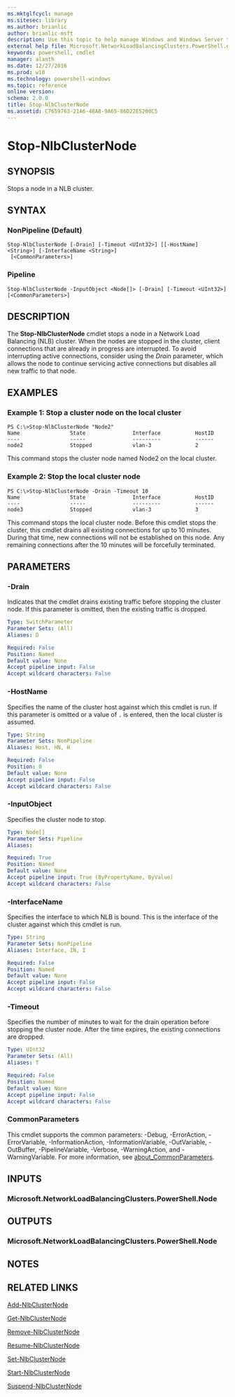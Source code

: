 ```yaml
---
ms.mktglfcycl: manage
ms.sitesec: library
ms.author: brianlic
author: brianlic-msft
description: Use this topic to help manage Windows and Windows Server technologies with Windows PowerShell.
external help file: Microsoft.NetworkLoadBalancingClusters.PowerShell.dll-Help.xml
keywords: powershell, cmdlet
manager: alanth
ms.date: 12/27/2016
ms.prod: w10
ms.technology: powershell-windows
ms.topic: reference
online version: 
schema: 2.0.0
title: Stop-NlbClusterNode
ms.assetid: C7659763-21A6-48A8-9A65-86D22E5200C5
---
```


# Stop-NlbClusterNode

## SYNOPSIS
Stops a node in a NLB cluster.

## SYNTAX

### NonPipeline (Default)
```
Stop-NlbClusterNode [-Drain] [-Timeout <UInt32>] [[-HostName] <String>] [-InterfaceName <String>]
 [<CommonParameters>]
```

### Pipeline
```
Stop-NlbClusterNode -InputObject <Node[]> [-Drain] [-Timeout <UInt32>] [<CommonParameters>]
```

## DESCRIPTION
The **Stop-NlbClusterNode** cmdlet stops a node in a Network Load Balancing (NLB) cluster.
When the nodes are stopped in the cluster, client connections that are already in progress are interrupted.
To avoid interrupting active connections, consider using the *Drain* parameter, which allows the node to continue servicing active connections but disables all new traffic to that node.

## EXAMPLES

### Example 1: Stop a cluster node on the local cluster
```
PS C:\>Stop-NlbClusterNode "Node2"
Name                State               Interface           HostID 
----                -----               ---------           ------ 
node2               Stopped             vlan-3              2
```

This command stops the cluster node named Node2 on the local cluster.

### Example 2: Stop the local cluster node
```
PS C:\>Stop-NlbClusterNode -Drain -Timeout 10
Name                State               Interface           HostID 
----                -----               ---------           ------ 
node3               Stopped             vlan-3              3
```

This command stops the local cluster node.
Before this cmdlet stops the cluster, this cmdlet drains all existing connections for up to 10 minutes.
During that time, new connections will not be established on this node.
Any remaining connections after the 10 minutes will be forcefully terminated.

## PARAMETERS

### -Drain
Indicates that the cmdlet drains existing traffic before stopping the cluster node.
If this parameter is omitted, then the existing traffic is dropped.

```yaml
Type: SwitchParameter
Parameter Sets: (All)
Aliases: D

Required: False
Position: Named
Default value: None
Accept pipeline input: False
Accept wildcard characters: False
```

### -HostName
Specifies the name of the cluster host against which this cmdlet is run.
If this parameter is omitted or a value of `.` is entered, then the local cluster is assumed.

```yaml
Type: String
Parameter Sets: NonPipeline
Aliases: Host, HN, H

Required: False
Position: 0
Default value: None
Accept pipeline input: False
Accept wildcard characters: False
```

### -InputObject
Specifies the cluster node to stop.

```yaml
Type: Node[]
Parameter Sets: Pipeline
Aliases: 

Required: True
Position: Named
Default value: None
Accept pipeline input: True (ByPropertyName, ByValue)
Accept wildcard characters: False
```

### -InterfaceName
Specifies the interface to which NLB is bound.
This is the interface of the cluster against which this cmdlet is run.

```yaml
Type: String
Parameter Sets: NonPipeline
Aliases: Interface, IN, I

Required: False
Position: Named
Default value: None
Accept pipeline input: False
Accept wildcard characters: False
```

### -Timeout
Specifies the number of minutes to wait for the drain operation before stopping the cluster node.
After the time expires, the existing connections are dropped.

```yaml
Type: UInt32
Parameter Sets: (All)
Aliases: T

Required: False
Position: Named
Default value: None
Accept pipeline input: False
Accept wildcard characters: False
```

### CommonParameters
This cmdlet supports the common parameters: -Debug, -ErrorAction, -ErrorVariable, -InformationAction, -InformationVariable, -OutVariable, -OutBuffer, -PipelineVariable, -Verbose, -WarningAction, and -WarningVariable. For more information, see [about_CommonParameters](http://go.microsoft.com/fwlink/?LinkID=113216).

## INPUTS

### Microsoft.NetworkLoadBalancingClusters.PowerShell.Node

## OUTPUTS

### Microsoft.NetworkLoadBalancingClusters.PowerShell.Node

## NOTES

## RELATED LINKS

[Add-NlbClusterNode](./Add-NlbClusterNode.md)

[Get-NlbClusterNode](./Get-NlbClusterNode.md)

[Remove-NlbClusterNode](./Remove-NlbClusterNode.md)

[Resume-NlbClusterNode](./Resume-NlbClusterNode.md)

[Set-NlbClusterNode](./Set-NlbClusterNode.md)

[Start-NlbClusterNode](./Start-NlbClusterNode.md)

[Suspend-NlbClusterNode](./Suspend-NlbClusterNode.md)


